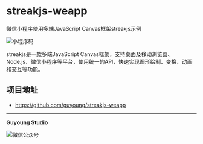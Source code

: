 streakjs-weapp
==================================

微信小程序使用多端JavaScript Canvas框架streakjs示例

![小程序码](https://mmbiz.qpic.cn/mmbiz_png/5IMiaY073fa45acNUs3C0czTnkXOPASgr40wpz6YsysXdXdgAKhoQKCeeLq3FmMXOCDEdvJ1ooq0rMULtdSyTibw/640?wx_fmt=png)

streakjs是一款多端JavaScript Canvas框架，支持桌面及移动浏览器、Node.js、微信小程序等平台，使用统一的API，快速实现图形绘制、变换、动画和交互等功能。






## 项目地址

 * <https://github.com/guyoung/streakjs-weapp>

------------------------------------------------

**Guyoung Studio**

![微信公众号](https://mmbiz.qlogo.cn/mmbiz_jpg/5IMiaY073fa7zxH6f5q5EticlwZPsYQtUnpYHspNiczmNyjtCXnR7LAmvpstK4EycfzIQkciboLh1qtWRcCibEPuDhA/0?wx_fmt=jpeg)

